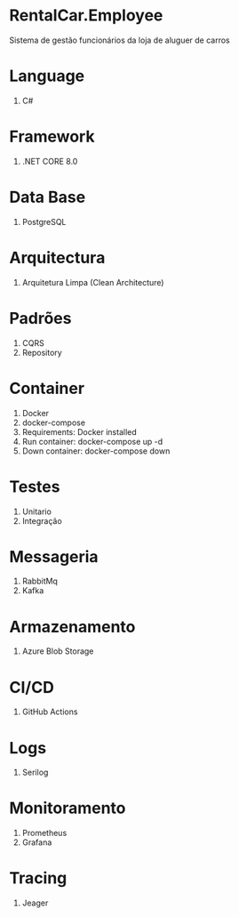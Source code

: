 # RentalCar.Employee
Sistema de gestão funcionários da loja de aluguer de carros
# Language
1. C#

# Framework
1. .NET CORE 8.0

# Data Base
1. PostgreSQL

# Arquitectura
1. Arquitetura Limpa (Clean Architecture)

# Padrões
1. CQRS
2. Repository

# Container
1. Docker
2. docker-compose
3. Requirements: Docker installed
4. Run container: docker-compose up -d
5. Down container: docker-compose down

# Testes
1. Unitario
2. Integração

# Messageria
1. RabbitMq
2. Kafka

# Armazenamento
1. Azure Blob Storage

# CI/CD
1. GitHub Actions

# Logs
1. Serilog

# Monitoramento
1. Prometheus
2. Grafana

# Tracing 
1. Jeager

